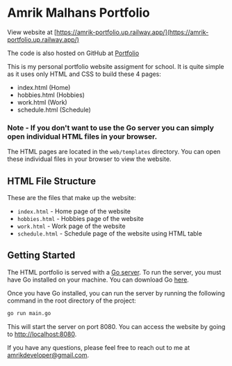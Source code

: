 # Amrik Malhans Portfolio

View website at [https://amrik-portfolio.up.railway.app/](https://amrik-portfolio.up.railway.app/)

The code is also hosted on GitHub at [Portfolio](https://github.com/amrikmalhans/go-htmx-portfolio)

This is my personal portfolio website assigment for school. It is quite simple as it uses only HTML and CSS to build these 4 pages:

- index.html (Home)
- hobbies.html (Hobbies)
- work.html (Work)
- schedule.html (Schedule)

### Note - If you don't want to use the Go server you can simply open individual HTML files in your browser.

The HTML pages are located in the `web/templates` directory. You can open these individual files in your browser to view the website.

## HTML File Structure

These are the files that make up the website:

- `index.html` - Home page of the website
- `hobbies.html` - Hobbies page of the website
- `work.html` - Work page of the website
- `schedule.html` - Schedule page of the website using HTML table

## Getting Started

The HTML portfolio is served with a [Go server](https://golang.org/). To run the server, you must have Go installed on your machine. You can download Go [here](https://golang.org/dl/).

Once you have Go installed, you can run the server by running the following command in the root directory of the project:

```bash
go run main.go
```

This will start the server on port 8080. You can access the website by going to [http://localhost:8080](http://localhost:8080).


If you have any questions, please feel free to reach out to me at [amrikdeveloper@gmail.com](mailto:amrikdeveloper@gmail.com).
